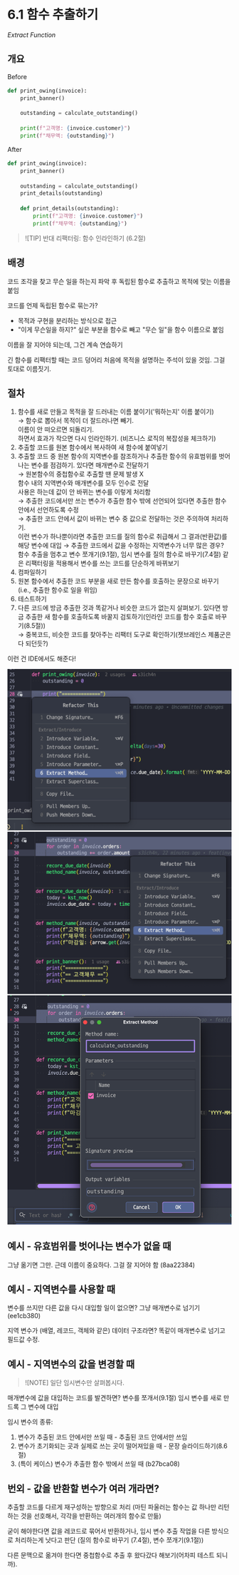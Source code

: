 # 6.1 함수 추출하기

_Extract Function_

## 개요

Before

```python
def print_owing(invoice):
    print_banner()

    outstanding = calculate_outstanding()

    print(f"고객명: {invoice.customer}")
    print(f"채무액: {outstanding}")
```

After

```python
def print_owing(invoice):
    print_banner()

    outstanding = calculate_outstanding()
    print_details(outstanding)
    
    def print_details(outstanding):
        print(f"고객명: {invoice.customer}")
        print(f"채무액: {outstanding}")

```

> ![TIP]
> 반대 리팩터링: 함수 인라인하기 (6.2절)

## 배경

코드 조각을 찾고 무슨 일을 하는지 파악 후 독립된 함수로 추출하고 목적에 맞는 이름을 붙임

코드를 언제 독립된 함수로 묶는가?
- 목적과 구현을 분리하는 방식으로 접근
- "이게 무슨일을 하지?" 싶은 부분을 함수로 빼고 "무슨 일"을 함수 이름으로 붙임

이름을 잘 지어야 되는데, 그건 계속 연습하기

긴 함수를 리팩터할 때는 코드 덩어리 처음에 목적을 설명하는 주석이 있을 것임. 그걸 토대로 이름짓기.

## 절차

1. 함수를 새로 만들고 목적을 잘 드러내는 이름 붙이기('뭐하는지' 이름 붙이기)<br />
→ 함수로 뽑아서 목적이 더 잘드러나면 빼기. <br />
    이름이 안 떠오르면 되돌리기. <br />
    하면서 효과가 작으면 다시 인라인하기. (비즈니스 로직의 복잡성을 체크하기) <br />
2. 추출할 코드를 원본 함수에서 복사하여 새 함수에 붙여넣기
3. 추출할 코드 중 원본 함수의 지역변수를 참조하거나 추출한 함수의 유효범위를 벗어나는 변수를 점검하기. 있다면 매개변수로 전달하기<br />
→ 원본함수의 중첩함수로 추출할 땐 문제 발생 X <br />
   함수 내의 지역변수와 매개변수를 모두 인수로 전달 <br />
   사용은 하는데 값이 안 바뀌는 변수를 이렇게 처리함<br />
→ 추출한 코드에서만 쓰는 변수가 추출한 함수 밖에 선언되어 있다면 추출한 함수 안에서 선언하도록 수정<br />
→ 추출한 코드 안에서 값이 바뀌는 변수 중 값으로 전달하는 것은 주의하여 처리하기.<br />
   이런 변수가 하나뿐이라면 추출한 코드를 질의 함수로 취급해서 그 결과(반환값)를 해당 변수에 대입
→ 추출한 코드에서 값을 수정하는 지역변수가 너무 많은 경우?<br />
   함수 추출을 멈추고 변수 쪼개기(9.1절), 임시 변수를 질의 함수로 바꾸기(7.4절) 같은 리팩터링을 적용해서 변수를 쓰는 코드를 단순하게 바뀌보기
4. 컴파일하기
5. 원본 함수에서 추출한 코드 부분을 새로 만든 함수를 호출하는 문장으로 바꾸기 (i.e., 추출한 함수로 일을 위임)
6. 테스트하기
7. 다른 코드에 방금 추출한 것과 똑같거나 비슷한 코드가 없는지 살펴보기. 있다면 방금 추출한 새 함수를 호출하도록 바꿀지 검토하기(인라인 코드를 함수 호출로 바꾸기(8.5절))<br />
→ 중복코드, 비슷한 코드를 찾아주는 리팩터 도구로 확인하기(젯브레인스 제품군은 다 되던듯?)

이런 건 IDE에서도 해준다!

![extract method (1)](./media/001.png)
![extract method (2)](./media/002.png)
![extract method (3)](./media/003.png)

## 예시 - 유효범위를 벗어나는 변수가 없을 때

그냥 옮기면 그만. 근데 이름이 중요하다. 그걸 잘 지어야 함 (8aa22384)

## 예시 - 지역변수를 사용할 때

변수를 쓰지만 다른 값을 다시 대입할 일이 없으면? 그냥 매개변수로 넘기기 (ee1cb380)

지역 변수가 (배열, 레코드, 객체와 같은) 데이터 구조라면? 똑같이 매개변수로 넘기고 필드값 수정.

## 예시 - 지역변수의 값을 변경할 때

> ![NOTE]
> 일단 임시변수만 살펴봅시다.

매개변수에 값을 대입하는 코드를 발견하면? 변수를 쪼개서(9.1절) 임시 변수를 새로 만드록 그 변수에 대입

임시 변수의 종류:
1. 변수가 추출된 코드 안에서만 쓰일 때 - 추출된 코드 안에서만 쓰임
2. 변수가 초기화되는 곳과 실제로 쓰는 곳이 떨어져있을 때 - 문장 슬라이드하기(8.6절)
3. (특이 케이스) 변수가 추출한 함수 밖에서 쓰일 때 (b27bca08)

## 번외 - 값을 반환할 변수가 여러 개라면?

추출할 코드를 다르게 재구성하는 방향으로 처리 (마틴 파울러는 함수는 값 하나만 리턴하는 것을 선호해서, 각각을 반환하는 여러개의 함수로 만듦)

굳이 해야한다면 값을 레코드로 묶어서 반환하거나, 임시 변수 추출 작업을 다른 방식으로 처리하는게 낫다고 판단 (질의 함수로 바꾸기 (7.4절), 변수 쪼개기(9.1절))

다른 문맥으로 옮겨야 한다면 중첩함수로 추출 후 왔다갔다 해보기(어차피 테스트 되니까).